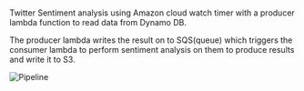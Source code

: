 # 

Twitter Sentiment analysis using Amazon cloud watch timer with a producer lambda function to read data from Dynamo DB.

The producer lambda writes the result on to SQS(queue) which triggers the consumer lambda to perform sentiment analysis on them to produce results and write it to S3.

![Pipeline](https://camo.githubusercontent.com/bb29cd924f9eb66730bbf7b0ed069a6ae03d2f1a/68747470733a2f2f757365722d696d616765732e67697468756275736572636f6e74656e742e636f6d2f35383739322f35353335343438332d62616537616638302d353437612d313165392d393930392d6135363231323531303635622e706e67)

